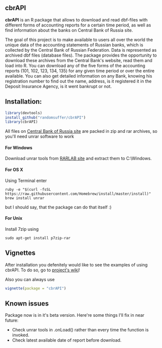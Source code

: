 ## cbrAPI

**cbrAPI** is an R package that allows to download and read dbf-files with different forms of accounting reports for a certain time period, as well as find information about the banks on Central Bank of Russia site.

The goal of this project is to make available to users all over the world the unique data of the accounting statements of Russian banks, which is collected by the Central Bank of Russian Federation. Data is represented as archived dbf files (database files). The package provides the opportunity to download these archives from the Central Bank's website, read them and load into R. You can download any of the five forms of the accounting reports (101, 102, 123, 134, 135) for any given time period or over the entire available. You can also get detailed information on any Bank, knowing his registration number to find out the name, address, is it registered it in the Deposit Insurance Agency, is it went bankrupt or not.

## Installation:

```r
library(devtools)
install_github("randomsuffer/cbrAPI")
library(cbrAPI)
```

All files on [Central Bank of Russia site](http://cbr.ru) are packed in zip and rar archives, so you'll need unrar software to work

#### For Windows
Download unrar tools from [RARLAB site](http://www.rarlab.com/rar/unrarw32.exe) and extract them to C:\\Windows.

#### For OS X
Using Terminal enter
```shell
ruby -e "$(curl -fsSL https://raw.githubusercontent.com/Homebrew/install/master/install)"
brew install unrar
```
but I should say, that the package can do that itself :)

#### For Unix
Install 7zip using
```shell
sudo apt-get install p7zip-rar
```

## Vignettes
After installation you defenitely would like to see the examples of using cbrAPI. To do so, go to [project's wiki](https://github.com/randomsuffer/cbrAPI/wiki/The-very-beginning)!

Also you can always use
```r
vignette(package = "cbrAPI")
```

## Known issues
Package now is in it's beta version. Here're some things I'll fix in near future:
- Check unrar tools in .onLoad() rather than every time the function is invoked.
- Check latest available date of report before download.
